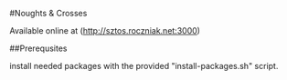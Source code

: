 #Noughts & Crosses

Available online at (http://sztos.roczniak.net:3000)


##Prerequsites

install needed packages with the provided "install-packages.sh" script.
